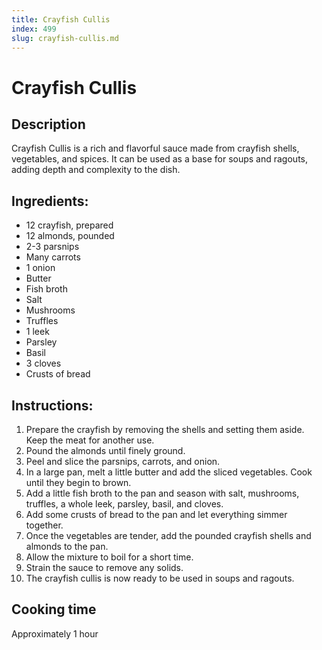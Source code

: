 ```yaml
---
title: Crayfish Cullis
index: 499
slug: crayfish-cullis.md
---
```


# Crayfish Cullis

## Description
Crayfish Cullis is a rich and flavorful sauce made from crayfish shells, vegetables, and spices. It can be used as a base for soups and ragouts, adding depth and complexity to the dish.

## Ingredients:
- 12 crayfish, prepared
- 12 almonds, pounded
- 2-3 parsnips
- Many carrots
- 1 onion
- Butter
- Fish broth
- Salt
- Mushrooms
- Truffles
- 1 leek
- Parsley
- Basil
- 3 cloves
- Crusts of bread

## Instructions:
1. Prepare the crayfish by removing the shells and setting them aside. Keep the meat for another use.
2. Pound the almonds until finely ground.
3. Peel and slice the parsnips, carrots, and onion.
4. In a large pan, melt a little butter and add the sliced vegetables. Cook until they begin to brown.
5. Add a little fish broth to the pan and season with salt, mushrooms, truffles, a whole leek, parsley, basil, and cloves.
6. Add some crusts of bread to the pan and let everything simmer together.
7. Once the vegetables are tender, add the pounded crayfish shells and almonds to the pan.
8. Allow the mixture to boil for a short time.
9. Strain the sauce to remove any solids.
10. The crayfish cullis is now ready to be used in soups and ragouts.

## Cooking time
Approximately 1 hour